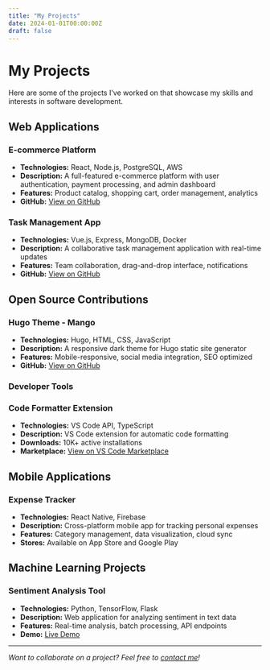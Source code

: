```yaml
---
title: "My Projects"
date: 2024-01-01T00:00:00Z
draft: false
---
```


# My Projects

Here are some of the projects I've worked on that showcase my skills and interests in software development.

## Web Applications

### E-commerce Platform
- **Technologies:** React, Node.js, PostgreSQL, AWS
- **Description:** A full-featured e-commerce platform with user authentication, payment processing, and admin dashboard
- **Features:** Product catalog, shopping cart, order management, analytics
- **GitHub:** [View on GitHub](https://github.com/manikandaraj/ecommerce-platform)

### Task Management App
- **Technologies:** Vue.js, Express, MongoDB, Docker
- **Description:** A collaborative task management application with real-time updates
- **Features:** Team collaboration, drag-and-drop interface, notifications
- **GitHub:** [View on GitHub](https://github.com/manikandaraj/task-manager)

## Open Source Contributions

### Hugo Theme - Mango
- **Technologies:** Hugo, HTML, CSS, JavaScript
- **Description:** A responsive dark theme for Hugo static site generator
- **Features:** Mobile-responsive, social media integration, SEO optimized
- **GitHub:** [View on GitHub](https://github.com/manikandaraj/mango-theme)

### Developer Tools

### Code Formatter Extension
- **Technologies:** VS Code API, TypeScript
- **Description:** VS Code extension for automatic code formatting
- **Downloads:** 10K+ active installations
- **Marketplace:** [View on VS Code Marketplace](https://marketplace.visualstudio.com/items?itemName=manikandaraj.code-formatter)

## Mobile Applications

### Expense Tracker
- **Technologies:** React Native, Firebase
- **Description:** Cross-platform mobile app for tracking personal expenses
- **Features:** Category management, data visualization, cloud sync
- **Stores:** Available on App Store and Google Play

## Machine Learning Projects

### Sentiment Analysis Tool
- **Technologies:** Python, TensorFlow, Flask
- **Description:** Web application for analyzing sentiment in text data
- **Features:** Real-time analysis, batch processing, API endpoints
- **Demo:** [Live Demo](https://sentiment-analyzer.example.com)

---

*Want to collaborate on a project? Feel free to [contact me](/contact/)!*